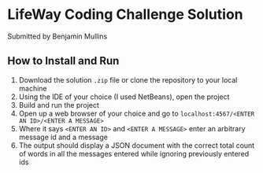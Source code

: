 # LifeWay Coding Challenge Solution
Submitted by Benjamin Mullins
## How to Install and Run
1. Download the solution `.zip` file or clone the repository to your local machine
2. Using the IDE of your choice (I used NetBeans), open the project
3. Build and run the project
4. Open up a web browser of your choice and go to `localhost:4567/<ENTER AN ID>/<ENTER A MESSAGE>`
5. Where it says `<ENTER AN ID>` and `<ENTER A MESSAGE>` enter an arbitrary message id and a message
6. The output should display a JSON document with the correct total count of words in all the messages entered while ignoring previously entered ids
